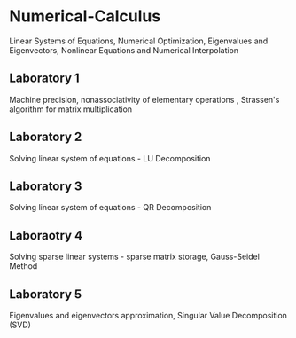 # Numerical-Calculus
Linear Systems of Equations, Numerical Optimization, Eigenvalues and Eigenvectors, Nonlinear Equations and  Numerical Interpolation
 
## Laboratory 1
Machine precision, nonassociativity of elementary operations , Strassen's algorithm for matrix multiplication

## Laboratory 2
Solving linear system of equations - LU Decomposition

## Laboratory 3
Solving linear system of equations - QR Decomposition

## Laboraotry 4
Solving sparse linear systems - sparse matrix storage, Gauss-Seidel Method

## Laboratory 5
Eigenvalues and eigenvectors approximation, Singular Value Decomposition (SVD) 
